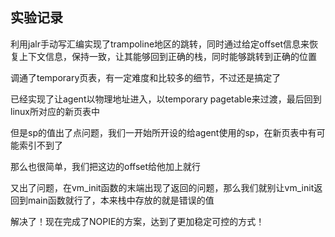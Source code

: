 ## 实验记录
利用jalr手动写汇编实现了trampoline地区的跳转，同时通过给定offset信息来恢复上下文信息，保持一致，让其能够回到正确的栈，同时能够跳转到正确的位置

调通了temporary页表，有一定难度和比较多的细节，不过还是搞定了

已经实现了让agent以物理地址进入，以temporary pagetable来过渡，最后回到linux所对应的新页表中

但是sp的值出了点问题，我们一开始所开设的给agent使用的sp，在新页表中有可能索引不到了

那么也很简单，我们把这边的offset给他加上就行

又出了问题，在vm_init函数的末端出现了返回的问题，那么我们就别让vm_init返回到main函数就行了，本来栈中存放的就是错误的值

解决了！现在完成了NOPIE的方案，达到了更加稳定可控的方式！


